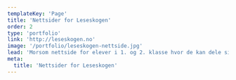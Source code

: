 ```yaml
---
templateKey: 'Page'
title: 'Nettsider for Leseskogen'
order: 2
type: 'portfolio'
link: 'http://leseskogen.no'
image: '/portfolio/leseskogen-nettside.jpg'
lead: 'Morsom nettside for elever i 1. og 2. klasse hvor de kan dele sine favorittbøker med dyrene i Leseskogen. Foreningen Les er avsender.'
meta:
  title: 'Nettsider for Leseskogen'
---
```

